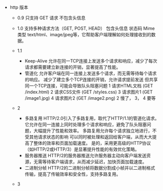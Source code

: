 - http 版本
  - 0.9
    只支持 GET 请求
    不包含头信息
  - 1.0
    支持多种请求方法（GET, POST, HEAD）
    包含头信息
    状态码
    Mime 类型
      text/html、image/jpeg等，它帮助客户端理解如何处理接收到的数据。
  - 1.1
    - Keep-Alive 
    允许在同一TCP连接上发送多个请求和响应，减少了每次请求都需要建立新连接的开销，显著提高了性能。
    - 管道化
    允许客户端在同一连接上发送多个请求，而无需等待每个请求的响应。
    减少了建立多个TCP连接的开销，允许请求提前发送
    但共享同一个TCP连接，可能会导致队头阻塞问题 
    1 请求HTML文档 (GET /index.html)
    2 请求CSS文件 (GET /styles.css)
    3 请求图片1 (GET /image1.jpg)
    4 请求图片2 (GET /image2.png)
    2 慢了， 3， 4 要等
    
  - 2
    - 多路复用
    HTTP/2.0引入了多路复用，取代了HTTP/1.1的管道化请求。
    它允许在同一连接上同时处理多个请求和响应，避免了队头阻塞问题，大幅提升了性能和效率。
    多路复用允许每个请求独立地进行，不受其他请求状态的影响
    可以同时被处理和返回给客户端，从而大大提高了整体的效率和页面加载速度。
    是的，采用更高级的HTTP协议（如HTTP/2或HTTP/3）是显著提升性能的有效优化策略。
    - 服务器推送
    HTTP/2的服务器推送允许服务器主动向客户端发送资源，无需等待客户端请求，从而减少延迟，加快页面加载速度。 
    - 二进制分帧
    HTTP/2的二进制分帧将数据分割成小帧并以二进制格式传输，提高了传输效率和安全性，支持多路复用。
  - 3
